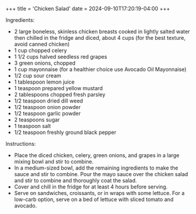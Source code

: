 +++
title = 'Chicken Salad'
date = 2024-09-10T17:20:19-04:00
+++

Ingredients:
  - 2 large boneless, skinless chicken breasts cooked in lightly salted water then chilled in the fridge and diced, about 4 cups (for the best texture, avoid canned chicken)
  - 1 cup chopped celery
  - 1 1/2 cups halved seedless red grapes
  - 3 green onions, chopped
  - 1 cup mayonnaise (for a healthier choice use Avocado Oil Mayonnaise)
  - 1/2 cup sour cream
  - 1 tablespoon lemon juice
  - 1 teaspoon prepared yellow mustard
  - 2 tablespoons chopped fresh parsley
  - 1/2 teaspoon dried dill weed
  - 1/2 teaspoon onion powder
  - 1/2 teaspoon garlic powder
  - 2 teaspoons sugar
  - 1 teaspoon salt
  - 1/2 teaspoon freshly ground black pepper

Instructions:
  - Place the diced chicken, celery, green onions, and grapes in a large mixing bowl and stir to combine.
  - In a medium-sized bowl, add the remaining ingredients to make the sauce and stir to combine. Pour the mayo sauce over the chicken salad and stir to combine and thoroughly coat the salad.
  - Cover and chill in the fridge for at least 4 hours before serving.
  - Serve on sandwiches, croissants, or in wraps with some lettuce. For a low-carb option, serve on a bed of lettuce with sliced tomato and avocado.